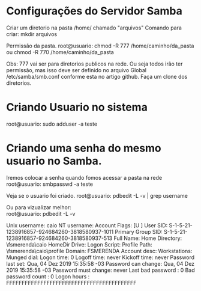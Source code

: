 # Configurações do Servidor Samba


Criar um diretorio na pasta /home/ chamado "arquivos" 
  Comando para criar: mkdir arquivos
  
Permissão da pasta.
root@usuario: chmod -R 777 /home/caminho/da_pasta ou chmod -R 770 /home/caminho/da_pasta
 
Obs: 777 vai ser para diretorios publicos na rede. Ou seja todos irão ter permissão, mas isso deve ser definido no arquivo Global /etc/samba/smb.conf conforme esta no artigo github. Faça um clone dos diretorios.

# Criando Usuario no sistema
root@usuario: sudo adduser -a teste

# Criando uma senha do mesmo usuario no Samba. 

Iremos colocar a senha quando fomos acessar a pasta na rede
root@usuario: smbpasswd -a teste

Veja se o usuario foi criado.
root@usuario: pdbedit -L -v | grep username

Ou para vizualizar melhor:  
root@usuario: pdbedit -L -v  

Unix username:        caio
NT username:
Account Flags:        [U          ]
User SID:             S-1-5-21-1238916857-924684260-3818580937-1011
Primary Group SID:    S-1-5-21-1238916857-924684260-3818580937-513
Full Name:
Home Directory:       \\fsmerenda\caio
HomeDir Drive:
Logon Script:
Profile Path:         \\fsmerenda\caio\profile
Domain:               FSMERENDA
Account desc:
Workstations:
Munged dial:
Logon time:           0
Logoff time:          never
Kickoff time:         never
Password last set:    Qua, 04 Dez 2019 15:35:58 -03
Password can change:  Qua, 04 Dez 2019 15:35:58 -03
Password must change: never
Last bad password   : 0
Bad password count  : 0
Logon hours         : FFFFFFFFFFFFFFFFFFFFFFFFFFFFFFFFFFFFFFFFFF


